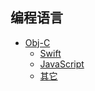 ## 编程语言

* [Obj-C](./Obj-C/index.md)
	* [Swift](./Swift/index.md)
	* [JavaScript](./JavaScript/index.md)
	* [其它](./其它/index.md)